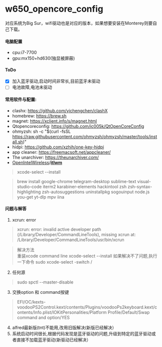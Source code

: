 # w650_opencore_config
对应系统为Big Sur，wifi驱动也是对应的版本，如果想要安装在Monterey则要自己下载。
#### 电脑配置

- cpu:i7-7700
- gpu:mx150+hd630(独显被屏蔽)

#### ToDo

* [x] 加入蓝牙驱动,启动时间非常长,目前蓝牙未驱动
* [ ] 电池故障,电池未驱动  

#### 常用软件与配置:

- clashx: https://github.com/yichengchen/clashX
- homebrew: https://brew.sh
- magnet: https://xclient.info/s/magnet.html
- Qtopencoreconfig: https://github.com/ic005k/QtOpenCoreConfig
- ohmyzsh: sh -c "$(curl -fsSL https://raw.githubusercontent.com/ohmyzsh/ohmyzsh/master/tools/install.sh)"
- hidpi: https://github.com/xzhih/one-key-hidpi
- app cleaner: https://freemacsoft.net/appcleaner/
- The unarchiver: https://theunarchiver.com/
- [OpenIntelWireless](https://github.com/OpenIntelWireless)/**[itlwm](https://github.com/OpenIntelWireless/itlwm)**

> xcode-select --install 

> brew install  google-chrome telegram-desktop sublime-text visual-studio-code iterm2 karabiner-elements hackintool zsh zsh-syntax-highlighting zsh-autosuggestions uninstallpkg sogouinput node.js you-get yt-dlp mpv iina 


#### 问题与解答  

1. xcrun: error 
> xcrun: error: invalid active developer path (/Library/Developer/CommandLineTools), missing xcrun at: /Library/Developer/CommandLineTools/usr/bin/xcrun  

> 解决方法  
> 重装xcode command line
> xcode-select --install
> 如果解决不了问题,执行一下命令
> sudo xcode-select -switch /

2. 任何源
> sudo spctl --master-disable

3. 交换option 和 command按键
> EFI/OC/kexts-voodooPS2Control.kext/contents/Plugins/voodooPs2keyboard.kext/contents/Info.plist/IOKitPersonalities/Platform Profile/Default/Swap command and option/YES

4. alfred最新版(tnt)不能用,改用旧版解决(新版已经解决）
5. 系统启动时间很长,根据代码发现是蓝牙驱动的问题,升级到特定的蓝牙驱动或者直接不加载蓝牙驱动(新驱动已经解决）
